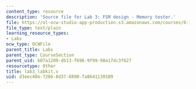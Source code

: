 ```yaml
---
content_type: resource
description: 'Source file for Lab 3: FSM design - Memory tester.'
file: https://ol-ocw-studio-app-production.s3.amazonaws.com/courses/6-111-introductory-digital-systems-laboratory-spring-2006/d3eec48e72668d378890fa8641130109_lab3_labkit.v
file_type: text/plain
learning_resource_types:
- Labs
ocw_type: OCWFile
parent_title: Labs
parent_type: CourseSection
parent_uid: b07a1209-db13-f696-9f99-98a17dc3f627
resourcetype: Other
title: lab3_labkit.v
uid: d3eec48e-7266-8d37-8890-fa8641130109
---
```

